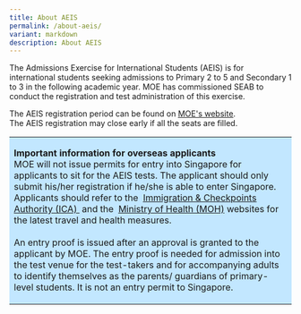 ```yaml
---
title: About AEIS
permalink: /about-aeis/
variant: markdown
description: About AEIS
---
```

<p>The Admissions Exercise for International Students (AEIS) is for international
students seeking admissions to Primary 2 to 5 and Secondary 1 to 3 in the&nbsp;following&nbsp;academic
year. MOE has commissioned SEAB to conduct the registration and test administration
of this exercise.</p>
<p>The AEIS registration period can be found on&nbsp;<a href="https://www.moe.gov.sg/international-students/aeis/apply" rel="noopener noreferrer nofollow" target="_blank"><u>MOE's website</u></a>.
<br>The AEIS registration may close early if all the seats are filled.</p>
<table>
<tbody>
<tr>
<td style="text-align:left;background-color:#c2e7ff;" rowspan="1" colspan="3">
<p><strong>Important information for overseas applicants</strong> 
<br>MOE will not issue permits for entry into Singapore for applicants to
sit for the AEIS tests. The applicant should only submit his/her registration
if he/she is able to enter Singapore. Applicants should refer to the&nbsp;
<a href="https://safetravel.ica.gov.sg/" rel="noopener noreferrer" target="_blank"><u>Immigration &amp; Checkpoints Authority (ICA)</u> 
</a>&nbsp;and the&nbsp; <a href="https://www.moh.gov.sg/covid-19" rel="noopener noreferrer" target="_blank"><u>Ministry of Health (MOH)</u></a>&nbsp;websites
for the latest travel and health measures.
<br>
<br>An entry proof is issued after an approval is granted to the applicant
by MOE. The entry proof is needed for admission into the test venue for
the test-takers and for accompanying adults to identify themselves as the
parents/ guardians of primary-level students. It is not an entry permit
to Singapore.</p>
</td>
</tr>
</tbody>
</table>
<p></p>